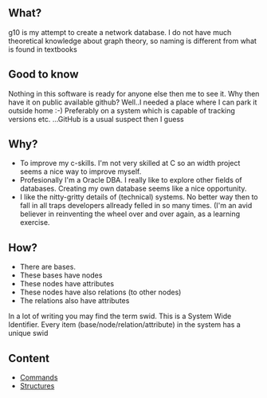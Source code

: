 ## What?
g10 is my attempt to create a network database.
I do not have much theoretical knowledge about graph theory, so naming is different from what is found in textbooks

## Good to know
Nothing in this software is ready for anyone else then me to see it.
Why then have it on public available github? Well..I needed a place where I can park it outside home :-) Preferably on a system which is capable of tracking versions etc. ...GitHub is a usual suspect then I guess 

## Why?
- To improve my c-skills. I'm not very skilled at C so an width project seems a nice way to improve myself.
- Profesionally I'm a Oracle DBA. I really like to explore other fields of databases. Creating my own database seems like a nice opportunity.
- I like the nitty-gritty details of (technical) systems. No better way then to fall in all traps developers allready felled in so many times. (I'm an avid believer in reinventing the wheel over and over again, as a learning exercise.
  
## How?
- There are bases.
- These bases have nodes
- These nodes have attributes
- These nodes have also relations (to other nodes)
- The relations also have attributes

In a lot of writing you may find the term swid. This is a System Wide Identifier. Every item (base/node/relation/attribute) in the system has a unique swid

## Content
- [Commands](docs/commands.md)
- [Structures](docs/structures.md)

